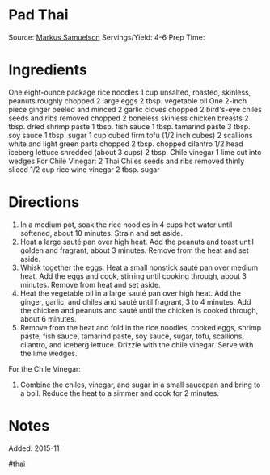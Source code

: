 Pad Thai
============================
Source: [Markus Samuelson](http://www.marcussamuelsson.com/recipe/pad-thai)
Servings/Yield:  4-6
Prep Time:

Ingredients
============================
  One eight-ounce package rice noodles
  1 cup unsalted, roasted, skinless, peanuts roughly chopped
  2 large eggs
  2 tbsp. vegetable oil
  One 2-inch piece ginger peeled and minced
  2 garlic cloves chopped
  2 bird's-eye chiles seeds and ribs removed chopped
  2 boneless skinless chicken breasts
  2 tbsp. dried shrimp paste
  1 tbsp. fish sauce
  1 tbsp. tamarind paste
  3 tbsp. soy sauce
  1 tbsp. sugar
  1 cup cubed firm tofu (1/2 inch cubes)
  2 scallions white and light green parts chopped
  2 tbsp. chopped cilantro
  1/2 head iceberg lettuce shredded (about 3 cups)
  2 tbsp. Chile vinegar
  1 lime cut into wedges
  For Chile Vinegar:
  2 Thai Chiles seeds and ribs removed thinly sliced
  1/2 cup rice wine vinegar
  2 tbsp. sugar

Directions
============================
  1. In a medium pot, soak the rice noodles in 4 cups hot water until softened, about 10 minutes. Strain and set aside.
  2. Heat a large sauté pan over high heat. Add the peanuts and toast until golden and fragrant, about 3 minutes. Remove from the heat and set aside.
  3. Whisk together the eggs. Heat a small nonstick sauté pan over medium heat. Add the eggs and cook, stirring until cooking through, about 3 minutes. Remove from heat and set aside.
  4. Heat the vegetable oil in a large sauté pan over high heat. Add the ginger, garlic, and chiles and sauté until fragrant, 3 to 4 minutes. Add the chicken and peanuts and sauté until the chicken is cooked through, about 6 minutes.
  5. Remove from the heat and fold in the rice noodles, cooked eggs, shrimp paste, fish sauce, tamarind paste, soy sauce, sugar, tofu, scallions, cilantro, and iceberg lettuce. Drizzle with the chile vinegar. Serve with the lime wedges.

For the Chile Vinegar:
  1. Combine the chiles, vinegar, and sugar in a small saucepan and bring to a boil. Reduce the heat to a simmer and cook for 2 minutes.


Notes
============================


Added: 2015-11

#thai
